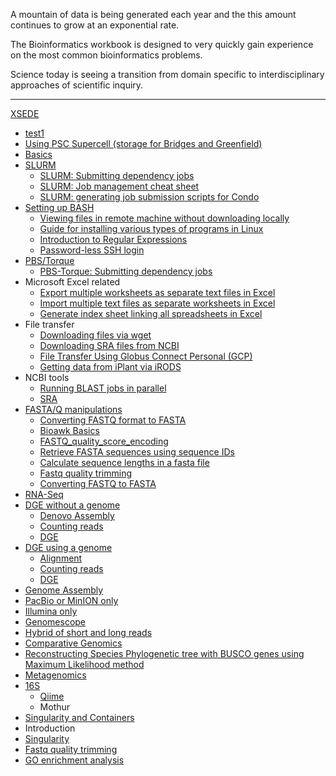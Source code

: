

A mountain of data is being generated each year and the this amount continues to grow at an exponential rate.

The Bioinformatics workbook is designed to very quickly gain experience on the most common bioinformatics problems.


Science today is seeing a transition from domain specific to interdisciplinary approaches of scientific inquiry.


------
[XSEDE](xsede.md)


 * [test1](xsede/test1.md)
 * [Using PSC Supercell \(storage for Bridges and Greenfield\)](using-psc-supercell-storage-for-bridges-and-greenfield.md)
* [Basics](Basics/basics.md)
 * [SLURM](Basics/slurm.md)
   * [SLURM: Submitting dependency jobs](submitting-dependency-jobs-using-slurm.md)
   * [SLURM: Job management cheat sheet](slurm-job-management-cheat-sheet.md)
   * [SLURM: generating job submission scripts for Condo](creating-slurm-job-submission-scripts-for-condo.md)
 * [Setting up BASH](Basics/setting-up-bash-environment.md)
   * [Viewing files in remote machine without downloading locally](viewing-files-in-remote-machine-without-downloading-locally.md)
   * [Guide for installing various types of programs in Linux](guide-for-installing-various-types-of-programs-in-linux.md)
   * [Introduction to Regular Expressions](introduction-to-regular-expressions.md)
   * [Password-less SSH login](password-less-ssh-login.md)
 * [PBS/Torque](Basics/pbstorque/pbstorque.md)
   * [PBS-Torque: Submitting dependency jobs](submitting-dependency-jobs-using-pbs-torque.md)
 * Microsoft Excel related
   * [Export multiple worksheets as separate text files in Excel](export-multiple-worksheets-as-separate-text-files-in-excel.md)
   * [Import multiple text files as separate worksheets in Excel](import-multiple-text-files-as-separate-worksheets-in-excel.md)
   * [Generate index sheet linking all spreadsheets in Excel](generate-index-sheet-linking-all-spreadsheets-in-excel.md)
 * File transfer
   * [Downloading files via wget](downloading-files-via-wget.md)
   * [Downloading SRA files from NCBI](downloading-sra-files-from-ncbi.md)
   * [File Transfer Using Globus Connect Personal \(GCP\)](file-transfer-using-globus-connect-personal-gcp.md)
   * [Getting data from iPlant via iRODS](getting-data-from-iplant-via-irods.md)
 * NCBI tools
   * [Running BLAST jobs in parallel](running-blast-jobs-in-parallel.md)
   * [SRA](sra.md)
 * [FASTA/Q manipulations](fastaq-manipulations.md)
   * [Converting FASTQ format to FASTA](converting-fastq-format-to-fasta.md)
   * [Bioawk Basics](bioawk-basics.md)
   * [FASTQ\_quality\_score\_encoding](fastqquality-score-encoding.md)
   * [Retrieve FASTA sequences using sequence IDs](retrieve-fasta-sequences-using-sequence-ids.md)
   * [Calculate sequence lengths in a fasta file](calculate-sequence-lengths-in-a-fasta-file.md)
   * [Fastq quality trimming](fastq-quality-trimming.md)
   * [Converting FASTQ to FASTA](converting-fastq-to-fasta.md)
* [RNA-Seq](RNA-Seq/RNA-SeqIntro.md)
 * [DGE without a genome](RNA-Seq/RNA-SeqIntro/dge-without-a-genome.md)
   * [Denovo Assembly](RNA-Seq/RNA-SeqIntro/denovo-assembly.md)
   * [Counting reads](RNA-Seq/RNA-SeqIntro/counting-reads.md)
   * [DGE](RNA-Seq/RNA-SeqIntro/dge.md)
 * [DGE using a genome](RNA-Seq/RNA-SeqIntro/Differential-Expression-Analysis.md)
   * [Alignment](RNA-Seq/RNA-SeqIntro/alignment.md)
   * [Counting reads](RNA-Seq/RNA-SeqIntro/counting-reads.md)
   * [DGE](RNA-Seq/RNA-SeqIntro/dge.md)
* [Genome Assembly](GenomeAssembly/GenomeAssemblyIntro.md)
 * [PacBio or MinION only](GenomeAssembly/GenomeAssemblyIntro/pacbio-or-minion-only.md)
 * [Illumina only](GenomeAssembly/GenomeAssemblyIntro/illumina-only.md)
 * [Genomescope](genomescope.md)
 * [Hybrid of short and long reads](GenomeAssembly/GenomeAssemblyIntro/hybrid-of-short-and-long-reads.md)
* [Comparative Genomics](comparative-genomics.md)
 * [Reconstructing Species Phylogenetic tree with BUSCO genes using Maximum Likelihood method](reconstructing-species-phylogenetic-tree-with-busco-genes-using-maximum-likelihood-method.md)
* [Metagenomics](Metagenomics/MetaGenomicsIntro.md)
 * [16S](16SIntro.md)
   * [Qiime](16SIntro/qiime.md)
   * Mothur
* [Singularity and Containers](singularity-and-containers.md)
 * Introduction
 * [Singularity](singularity.md)
* [Fastq quality trimming](fastq-quality-trimming.md)
* [GO enrichment analysis](go-enrichment-analysis.md)
